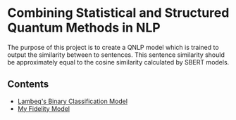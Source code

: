 # Combining Statistical and Structured Quantum Methods in NLP
The purpose of this project is to create a QNLP model which is trained to output the similarity between to sentences. This sentence similarity should be approximately equal to the cosine similarity calculated by SBERT models.

## Contents
- [Lambeq's Binary Classification Model](/binary_classification_model/)
- [My Fidelity Model](/fidelity_model/)